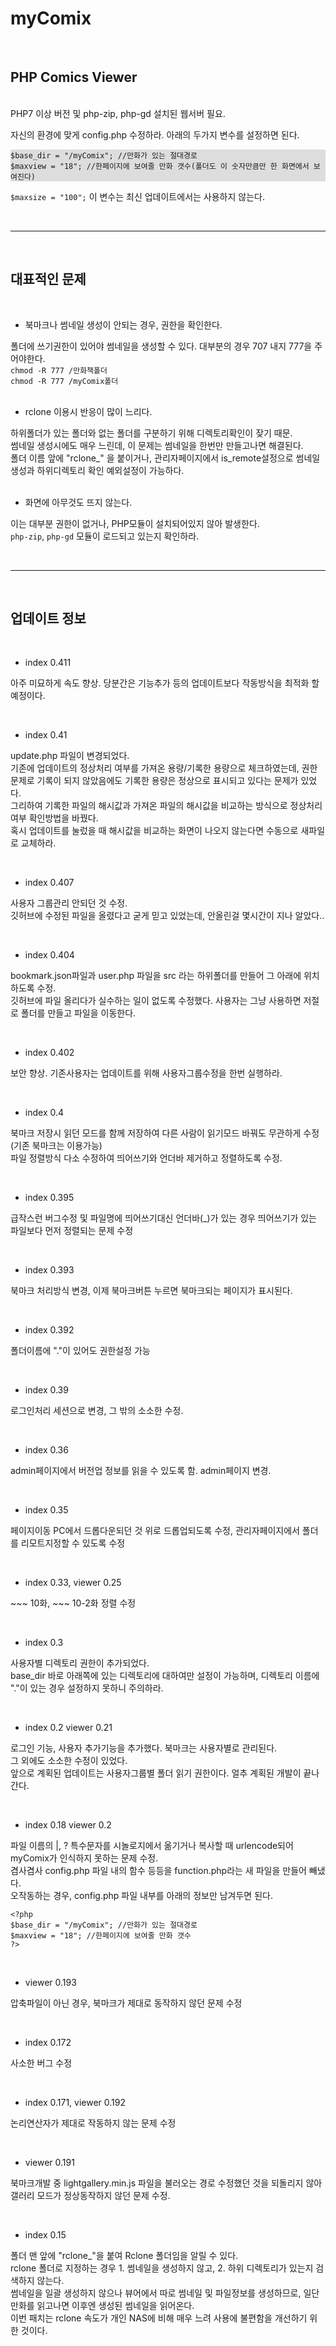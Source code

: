 <h1 id="mycomix">myComix</h1>

<p><br></p>

<h2 id="phpcomicsviewer">PHP Comics Viewer</h2>

<p><br>
PHP7 이상 버전 및 php-zip, php-gd 설치된 웹서버 필요.</p>

<p>자신의 환경에 맞게 config.php 수정하라. 아래의 두가지 변수를 설정하면 된다.</p>

<pre style="background-color: #DDDDDD;"><code class="php language-php">$base_dir = "/myComix"; //만화가 있는 절대경로
$maxview = "18"; //한페이지에 보여줄 만화 갯수(폴더도 이 숫자만큼만 한 화면에서 보여진다)
</code></pre>

<p><code>$maxsize = "100";</code> 이 변수는 최신 업데이트에서는 사용하지 않는다.</p>

<p><br></p>

<hr />

<p><br></p>

<h2 id="">대표적인 문제</h2>

<p><br></p>

<ul>
<li>북마크나 썸네일 생성이 안되는 경우, 권한을 확인한다.</li>
</ul>

<p>폴더에 쓰기권한이 있어야 썸네일을 생성할 수 있다. 대부분의 경우 707 내지 777을 주어야한다. <br />
<code>chmod -R 777 /만화책폴더</code> <br />
<code>chmod -R 777 /myComix폴더</code> <br />
<br></p>

<ul>
<li>rclone 이용시 반응이 많이 느리다.</li>
</ul>

<p>하위폴더가 있는 폴더와 없는 폴더를 구분하기 위해 디렉토리확인이 잦기 때문. <br />
썸네일 생성시에도 매우 느린데, 이 문제는 썸네일을 한번만 만들고나면 해결된다. <br />
폴더 이름 앞에 "rclone_" 을 붙이거나, 관리자페이지에서 is_remote설정으로 썸네일 생성과 하위디렉토리 확인 예외설정이 가능하다. <br />
<br></p>

<ul>
<li>화면에 아무것도 뜨지 않는다.</li>
</ul>

<p>이는 대부분 권한이 없거나, PHP모듈이 설치되어있지 않아 발생한다. <br />
<code>php-zip</code>, <code>php-gd</code> 모듈이 로드되고 있는지 확인하라.</p>

<p><br></p>

<hr />

<p><br></p>

<h2 id="-1">업데이트 정보</h2>

<p><br></p>

<ul>
<li>index 0.411 </li>
</ul>

<p>
아주 미묘하게 속도 향상. 당분간은 기능추가 등의 업데이트보다 작동방식을 최적화 할 예정이다.
</p>


<p><br></p>

<ul>
<li>index 0.41 </li>
</ul>

<p>
update.php 파일이 변경되었다.<br>
기존에 업데이트의 정상처리 여부를 가져온 용량/기록한 용량으로 체크하였는데, 권한문제로 기록이 되지 않았음에도 기록한 용량은 정상으로 표시되고 있다는 문제가 있었다.<br>
그리하여 기록한 파일의 해시값과 가져온 파일의 해시값을 비교하는 방식으로 정상처리여부 확인방법을 바꿨다.<br>
혹시 업데이트를 눌렀을 때 해시값을 비교하는 화면이 나오지 않는다면 수동으로 새파일로 교체하라.
</p>


<p><br></p>

<ul>
<li>index 0.407 </li>
</ul>

<p>
사용자 그룹관리 안되던 것 수정. <br>
깃허브에 수정된 파일을 올렸다고 굳게 믿고 있었는데, 안올린걸 몇시간이 지나 알았다..
</p>


<p><br></p>

<ul>
<li>index 0.404 </li>
</ul>

<p>
bookmark.json파일과 user.php 파일을 src 라는 하위폴더를 만들어 그 아래에 위치하도록 수정.<br>
깃허브에 파일 올리다가 실수하는 일이 없도록 수정했다. 사용자는 그냥 사용하면 저절로 폴더를 만들고 파일을 이동한다.
</p>


<p><br></p>

<ul>
<li>index 0.402 </li>
</ul>

<p>
보안 향상. 기존사용자는 업데이트를 위해 사용자그룹수정을 한번 실행하라.
</p>


<p><br></p>

<ul>
<li>index 0.4 </li>
</ul>

<p>
북마크 저장시 읽던 모드를 함께 저장하여 다른 사람이 읽기모드 바꿔도 무관하게 수정(기존 북마크는 이용가능)<br>
파일 정렬방식 다소 수정하여 띄어쓰기와 언더바 제거하고 정렬하도록 수정.
</p>

<p><br></p>

<ul>
<li>index 0.395 </li>
</ul>

<p>급작스런 버그수정 및 파일명에 띄어쓰기대신 언더바(_)가 있는 경우 띄어쓰기가 있는 파일보다 먼저 정렬되는 문제 수정</p>

<p><br></p>

<ul>
<li>index 0.393 </li>
</ul>

<p>북마크 처리방식 변경, 이제 북마크버튼 누르면 북마크되는 페이지가 표시된다.</p>

<p><br></p>
<ul>
<li>index 0.392 </li>
</ul>

<p>폴더이름에 "."이 있어도 권한설정 가능</p>

<p><br></p>
<ul>
<li>index 0.39 </li>
</ul>

<p>로그인처리 세션으로 변경, 그 밖의 소소한 수정.</p>

<p><br></p>

<ul>
<li>index 0.36 </li>
</ul>

<p>admin페이지에서 버전업 정보를 읽을 수 있도록 함. admin페이지 변경.</p>

<p><br></p>

<ul>
<li>index 0.35 </li>
</ul>

<p>페이지이동 PC에서 드롭다운되던 것 위로 드롭업되도록 수정, 관리자페이지에서 폴더를 리모트지정할 수 있도록 수정</p>

<p><br></p>

<ul>
<li>index 0.33, viewer 0.25 </li>
</ul>

<p>~~~ 10화, ~~~ 10-2화 정렬 수정</p>

<p><br></p>

<ul>
<li>index 0.3  </li>
</ul>

<p>사용자별 디렉토리 권한이 추가되었다. <br />
base_dir 바로 아래쪽에 있는 디렉토리에 대하여만 설정이 가능하며, 디렉토리 이름에 "."이 있는 경우 설정하지 못하니 주의하라.</p>

<p><br></p>

<ul>
<li>index 0.2 viewer 0.21  </li>
</ul>

<p>로그인 기능, 사용자 추가기능을 추가했다. 북마크는 사용자별로 관리된다. <br />
그 외에도 소소한 수정이 있었다. <br />
앞으로 계획된 업데이트는 사용자그룹별 폴더 읽기 권한이다. 얼추 계획된 개발이 끝나간다.</p>

<p><br></p>

<ul>
<li>index 0.18 viewer 0.2  </li>
</ul>

<p>파일 이름의 |, ? 특수문자를 시놀로지에서 옮기거나 복사할 때 urlencode되어 myComix가 인식하지 못하는 문제 수정. <br />
겸사겸사 config.php 파일 내의 함수 등등을 function.php라는 새 파일을 만들어 빼냈다. <br />
오작동하는 경우, config.php 파일 내부를 아래의 정보만 남겨두면 된다.</p>

<pre><code class="php language-php">&lt;?php
$base_dir = "/myComix"; //만화가 있는 절대경로
$maxview = "18"; //한페이지에 보여줄 만화 갯수
?&gt;
</code></pre>

<p><br></p>

<ul>
<li>viewer 0.193  </li>
</ul>

<p>압축파일이 아닌 경우, 북마크가 제대로 동작하지 않던 문제 수정  </p>

<p><br></p>

<ul>
<li>index 0.172  </li>
</ul>

<p>사소한 버그 수정  </p>

<p><br></p>

<ul>
<li>index 0.171, viewer 0.192  </li>
</ul>

<p>논리연산자가 제대로 작동하지 않는 문제 수정  </p>

<p><br></p>

<ul>
<li>viewer 0.191  </li>
</ul>

<p>북마크개발 중 lightgallery.min.js 파일을 불러오는 경로 수정했던 것을 되돌리지 않아 갤러리 모드가 정상동작하지 않던 문제 수정.  </p>

<p><br></p>

<ul>
<li>index 0.15  </li>
</ul>

<p>폴더 맨 앞에 "rclone_"을 붙여 Rclone 폴더임을 알릴 수 있다. <br />
rclone 폴더로 지정하는 경우 1. 썸네일을 생성하지 않고,  2. 하위 디렉토리가 있는지 검색하지 않는다. <br />
썸네일을 일괄 생성하지 않으나 뷰어에서 따로 썸네일 및 파일정보를 생성하므로, 일단 만화를 읽고나면 이후엔 생성된 썸네일을 읽어온다. <br />
이번 패치는 rclone 속도가 개인 NAS에 비해 매우 느려 사용에 불편함을 개선하기 위한 것이다.</p>

